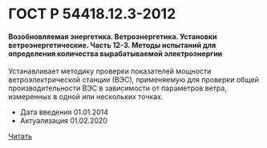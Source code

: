 # ГОСТ Р 54418.12.3-2012

#### Возобновляемая энергетика. Ветроэнергетика. Установки ветроэнергетические. Часть 12-3. Методы испытаний для определения количества вырабатываемой электроэнергии 

Устанавливает методику проверки показателей мощности ветроэлектрической станции (ВЭС), применяемую для проверки общей производительности ВЭС в зависимости от параметров ветра, измеренных в одной или нескольких точках.

- Дата введения	01.01.2014
- Актуализация	01.02.2020

<a href="~/files/54418.12.3-2012.pdf" onclick="openPdf('54418.12.3-2012.pdf', 'application/pdf');">Читать</a>